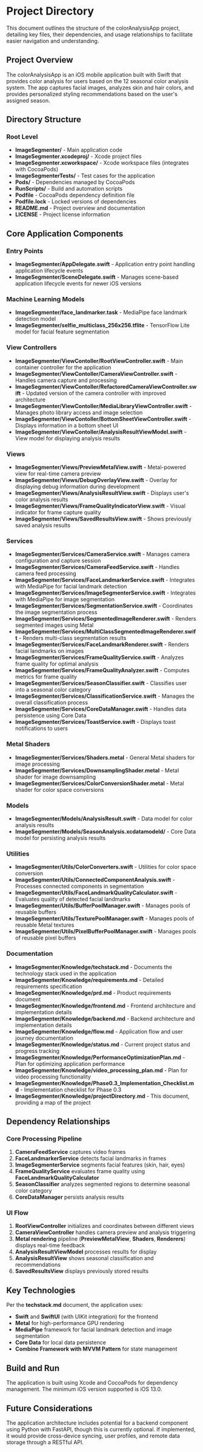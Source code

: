 # Project Directory

This document outlines the structure of the colorAnalysisApp project, detailing key files, their dependencies, and usage relationships to facilitate easier navigation and understanding.

## Project Overview

The colorAnalysisApp is an iOS mobile application built with Swift that provides color analysis for users based on the 12 seasonal color analysis system. The app captures facial images, analyzes skin and hair colors, and provides personalized styling recommendations based on the user's assigned season.

## Directory Structure

### Root Level

- **ImageSegmenter/** - Main application code
- **ImageSegmenter.xcodeproj/** - Xcode project files
- **ImageSegmenter.xcworkspace/** - Xcode workspace files (integrates with CocoaPods)
- **ImageSegmenterTests/** - Test cases for the application
- **Pods/** - Dependencies managed by CocoaPods
- **RunScripts/** - Build and automation scripts
- **Podfile** - CocoaPods dependency definition file
- **Podfile.lock** - Locked versions of dependencies
- **README.md** - Project overview and documentation
- **LICENSE** - Project license information

## Core Application Components

### Entry Points

- **ImageSegmenter/AppDelegate.swift** - Application entry point handling application lifecycle events
- **ImageSegmenter/SceneDelegate.swift** - Manages scene-based application lifecycle events for newer iOS versions

### Machine Learning Models

- **ImageSegmenter/face_landmarker.task** - MediaPipe face landmark detection model
- **ImageSegmenter/selfie_multiclass_256x256.tflite** - TensorFlow Lite model for facial feature segmentation

### View Controllers

- **ImageSegmenter/ViewContoller/RootViewController.swift** - Main container controller for the application
- **ImageSegmenter/ViewContoller/CameraViewController.swift** - Handles camera capture and processing 
- **ImageSegmenter/ViewContoller/RefactoredCameraViewController.swift** - Updated version of the camera controller with improved architecture
- **ImageSegmenter/ViewContoller/MediaLibraryViewController.swift** - Manages photo library access and image selection
- **ImageSegmenter/ViewContoller/BottomSheetViewController.swift** - Displays information in a bottom sheet UI
- **ImageSegmenter/ViewContoller/AnalysisResultViewModel.swift** - View model for displaying analysis results

### Views

- **ImageSegmenter/Views/PreviewMetalView.swift** - Metal-powered view for real-time camera preview
- **ImageSegmenter/Views/DebugOverlayView.swift** - Overlay for displaying debug information during development
- **ImageSegmenter/Views/AnalysisResultView.swift** - Displays user's color analysis results
- **ImageSegmenter/Views/FrameQualityIndicatorView.swift** - Visual indicator for frame capture quality
- **ImageSegmenter/Views/SavedResultsView.swift** - Shows previously saved analysis results

### Services

- **ImageSegmenter/Services/CameraService.swift** - Manages camera configuration and capture session
- **ImageSegmenter/Services/CameraFeedService.swift** - Handles camera feed processing
- **ImageSegmenter/Services/FaceLandmarkerService.swift** - Integrates with MediaPipe for facial landmark detection
- **ImageSegmenter/Services/ImageSegmenterService.swift** - Integrates with MediaPipe for image segmentation
- **ImageSegmenter/Services/SegmentationService.swift** - Coordinates the image segmentation process
- **ImageSegmenter/Services/SegmentedImageRenderer.swift** - Renders segmented images using Metal
- **ImageSegmenter/Services/MultiClassSegmentedImageRenderer.swift** - Renders multi-class segmentation results
- **ImageSegmenter/Services/FaceLandmarkRenderer.swift** - Renders facial landmarks on images
- **ImageSegmenter/Services/FrameQualityService.swift** - Analyzes frame quality for optimal analysis
- **ImageSegmenter/Services/FrameQualityAnalyzer.swift** - Computes metrics for frame quality
- **ImageSegmenter/Services/SeasonClassifier.swift** - Classifies user into a seasonal color category
- **ImageSegmenter/Services/ClassificationService.swift** - Manages the overall classification process
- **ImageSegmenter/Services/CoreDataManager.swift** - Handles data persistence using Core Data
- **ImageSegmenter/Services/ToastService.swift** - Displays toast notifications to users

### Metal Shaders

- **ImageSegmenter/Services/Shaders.metal** - General Metal shaders for image processing
- **ImageSegmenter/Services/DownsamplingShader.metal** - Metal shader for image downsampling
- **ImageSegmenter/Services/ColorConversionShader.metal** - Metal shader for color space conversions

### Models

- **ImageSegmenter/Models/AnalysisResult.swift** - Data model for color analysis results
- **ImageSegmenter/Models/SeasonAnalysis.xcdatamodeld/** - Core Data model for persisting analysis results

### Utilities

- **ImageSegmenter/Utils/ColorConverters.swift** - Utilities for color space conversion
- **ImageSegmenter/Utils/ConnectedComponentAnalysis.swift** - Processes connected components in segmentation
- **ImageSegmenter/Utils/FaceLandmarkQualityCalculator.swift** - Evaluates quality of detected facial landmarks
- **ImageSegmenter/Utils/BufferPoolManager.swift** - Manages pools of reusable buffers
- **ImageSegmenter/Utils/TexturePoolManager.swift** - Manages pools of reusable Metal textures
- **ImageSegmenter/Utils/PixelBufferPoolManager.swift** - Manages pools of reusable pixel buffers

### Documentation

- **ImageSegmenter/Knowledge/techstack.md** - Documents the technology stack used in the application
- **ImageSegmenter/Knowledge/requirements.md** - Detailed requirements specification
- **ImageSegmenter/Knowledge/prd.md** - Product requirements document
- **ImageSegmenter/Knowledge/frontend.md** - Frontend architecture and implementation details
- **ImageSegmenter/Knowledge/backend.md** - Backend architecture and implementation details
- **ImageSegmenter/Knowledge/flow.md** - Application flow and user journey documentation
- **ImageSegmenter/Knowledge/status.md** - Current project status and progress tracking
- **ImageSegmenter/Knowledge/PerformanceOptimizationPlan.md** - Plan for optimizing application performance
- **ImageSegmenter/Knowledge/video_processing_plan.md** - Plan for video processing functionality
- **ImageSegmenter/Knowledge/Phase0.3_Implementation_Checklist.md** - Implementation checklist for Phase 0.3
- **ImageSegmenter/Knowledge/projectDirectory.md** - This document, providing a map of the project

## Dependency Relationships

### Core Processing Pipeline

1. **CameraFeedService** captures video frames
2. **FaceLandmarkerService** detects facial landmarks in frames
3. **ImageSegmenterService** segments facial features (skin, hair, eyes)
4. **FrameQualityService** evaluates frame quality using **FaceLandmarkQualityCalculator**
5. **SeasonClassifier** analyzes segmented regions to determine seasonal color category
6. **CoreDataManager** persists analysis results

### UI Flow

1. **RootViewController** initializes and coordinates between different views
2. **CameraViewController** handles camera preview and analysis triggering
3. **Metal rendering** pipeline (**PreviewMetalView**, **Shaders**, **Renderers**) displays real-time feedback
4. **AnalysisResultViewModel** processes results for display
5. **AnalysisResultView** shows seasonal classification and recommendations
6. **SavedResultsView** displays previously stored results

## Key Technologies

Per the **techstack.md** document, the application uses:

- **Swift** and **SwiftUI** (with UIKit integration) for the frontend
- **Metal** for high-performance GPU rendering
- **MediaPipe** framework for facial landmark detection and image segmentation
- **Core Data** for local data persistence
- **Combine Framework with MVVM Pattern** for state management

## Build and Run

The application is built using Xcode and CocoaPods for dependency management. The minimum iOS version supported is iOS 13.0.

## Future Considerations

The application architecture includes potential for a backend component using Python with FastAPI, though this is currently optional. If implemented, it would provide cross-device syncing, user profiles, and remote data storage through a RESTful API. 